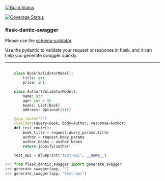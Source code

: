 [![Build Status](https://travis-ci.org/huangxiaohen2738/flask-dantic-swagger.svg?branch=master)](https://travis-ci.org/huangxiaohen2738/flask-dantic-swagger)

[![Coverage Status](https://coveralls.io/repos/huangxiaohen2738/flask-dantic-swagger/badge.png)](https://coveralls.io/r/huangxiaohen2738/flask-dantic-swagger)

### flask-dantic-swagger

Please use the [schema-validator](https://github.com/huangxiaohen2738/schema-validator)

Use the pydantic to validate your request or response in flask,
and it can help you generate swagger quickly.

------------------
``` test/app.py

    class Book(ValidatorModel):
        title: str
        price: int

    class Author(ValidatorModel):
        name: str
        age: int = 30
        books: List[Book]
        address: Optional[str]

    @app.route("/")
    @validate(query=Book, body=Author, response=Author)
    def test_route():
        book_title = request.query_params.title
        author = request.body_params
        author_books = author.books
        return jsonify(author)
    
    test_api = Blueprint("test-api", __name__)

<<< from flask_dantic_swagger import generate_swagger
<<< generate_swagger(app, "")
<<< generate_swagger(app, "test-api") 
```
